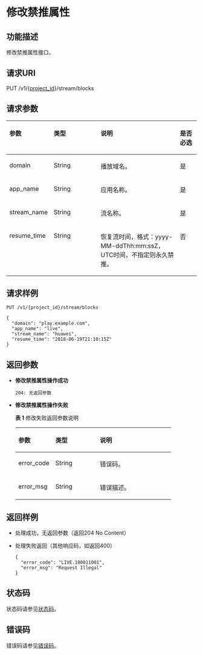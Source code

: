 # 修改禁推属性<a name="topic_updateStreamForbidden"></a>

## 功能描述<a name="section1152039165150255"></a>

修改禁推属性接口。

## 请求URI<a name="section703670669150255"></a>

PUT /v1/\{[project\_id](获取项目ID.md)\}/stream/blocks

## 请求参数<a name="section796937504150255"></a>

<a name="table1343448676150255"></a>
<table><thead align="left"><tr id="row128543993150255"><th class="cellrowborder" valign="top" width="21.279999999999998%" id="mcps1.1.5.1.1"><p id="p1113063633150255"><a name="p1113063633150255"></a><a name="p1113063633150255"></a>参数</p>
</th>
<th class="cellrowborder" valign="top" width="25.53%" id="mcps1.1.5.1.2"><p id="p78467374150255"><a name="p78467374150255"></a><a name="p78467374150255"></a>类型</p>
</th>
<th class="cellrowborder" valign="top" width="42.559999999999995%" id="mcps1.1.5.1.3"><p id="p887057147150255"><a name="p887057147150255"></a><a name="p887057147150255"></a>说明</p>
</th>
<th class="cellrowborder" valign="top" width="10.63%" id="mcps1.1.5.1.4"><p id="p286983767150255"><a name="p286983767150255"></a><a name="p286983767150255"></a>是否必选</p>
</th>
</tr>
</thead>
<tbody><tr id="row1565041724150255"><td class="cellrowborder" valign="top" width="21.279999999999998%" headers="mcps1.1.5.1.1 "><p id="p1560635754150255"><a name="p1560635754150255"></a><a name="p1560635754150255"></a>domain</p>
</td>
<td class="cellrowborder" valign="top" width="25.53%" headers="mcps1.1.5.1.2 "><p id="p1903122710228"><a name="p1903122710228"></a><a name="p1903122710228"></a><span id="ph664331919235"><a name="ph664331919235"></a><a name="ph664331919235"></a>String</span></p>
</td>
<td class="cellrowborder" valign="top" width="42.559999999999995%" headers="mcps1.1.5.1.3 "><p id="p1826146590150255"><a name="p1826146590150255"></a><a name="p1826146590150255"></a>播放域名。</p>
</td>
<td class="cellrowborder" valign="top" width="10.63%" headers="mcps1.1.5.1.4 "><p id="p992603043150255"><a name="p992603043150255"></a><a name="p992603043150255"></a>是</p>
</td>
</tr>
<tr id="row1675887931150255"><td class="cellrowborder" valign="top" width="21.279999999999998%" headers="mcps1.1.5.1.1 "><p id="p1330510442150255"><a name="p1330510442150255"></a><a name="p1330510442150255"></a>app_name</p>
</td>
<td class="cellrowborder" valign="top" width="25.53%" headers="mcps1.1.5.1.2 "><p id="p6907102715221"><a name="p6907102715221"></a><a name="p6907102715221"></a><span id="ph964411932313"><a name="ph964411932313"></a><a name="ph964411932313"></a>String</span></p>
</td>
<td class="cellrowborder" valign="top" width="42.559999999999995%" headers="mcps1.1.5.1.3 "><p id="p1487316810512"><a name="p1487316810512"></a><a name="p1487316810512"></a>应用名称。</p>
</td>
<td class="cellrowborder" valign="top" width="10.63%" headers="mcps1.1.5.1.4 "><p id="p1679698748150255"><a name="p1679698748150255"></a><a name="p1679698748150255"></a>是</p>
</td>
</tr>
<tr id="row126198126150255"><td class="cellrowborder" valign="top" width="21.279999999999998%" headers="mcps1.1.5.1.1 "><p id="p777072540150255"><a name="p777072540150255"></a><a name="p777072540150255"></a>stream_name</p>
</td>
<td class="cellrowborder" valign="top" width="25.53%" headers="mcps1.1.5.1.2 "><p id="p19909192710224"><a name="p19909192710224"></a><a name="p19909192710224"></a><span id="ph5644191982310"><a name="ph5644191982310"></a><a name="ph5644191982310"></a>String</span></p>
</td>
<td class="cellrowborder" valign="top" width="42.559999999999995%" headers="mcps1.1.5.1.3 "><p id="p163858243150255"><a name="p163858243150255"></a><a name="p163858243150255"></a>流名称。</p>
</td>
<td class="cellrowborder" valign="top" width="10.63%" headers="mcps1.1.5.1.4 "><p id="p1203515347150255"><a name="p1203515347150255"></a><a name="p1203515347150255"></a>是</p>
</td>
</tr>
<tr id="row1590716741150255"><td class="cellrowborder" valign="top" width="21.279999999999998%" headers="mcps1.1.5.1.1 "><p id="p1446213942150255"><a name="p1446213942150255"></a><a name="p1446213942150255"></a>resume_time</p>
</td>
<td class="cellrowborder" valign="top" width="25.53%" headers="mcps1.1.5.1.2 "><p id="p1491252712213"><a name="p1491252712213"></a><a name="p1491252712213"></a><span id="ph564411196238"><a name="ph564411196238"></a><a name="ph564411196238"></a>String</span></p>
</td>
<td class="cellrowborder" valign="top" width="42.559999999999995%" headers="mcps1.1.5.1.3 "><p id="p2140311155150255"><a name="p2140311155150255"></a><a name="p2140311155150255"></a>恢复流时间，格式：yyyy-MM-ddThh:mm:ssZ，UTC时间，不指定则永久禁推。</p>
</td>
<td class="cellrowborder" valign="top" width="10.63%" headers="mcps1.1.5.1.4 "><p id="p2121145324150255"><a name="p2121145324150255"></a><a name="p2121145324150255"></a>否</p>
</td>
</tr>
</tbody>
</table>

## 请求样例<a name="section535109368150255"></a>

```
PUT /v1/{project_id}/stream/blocks

{
  "domain": "play.example.com",
  "app_name": "live",
  "stream_name": "huawei",
  "resume_time": "2018-06-19T21:10:15Z"
}

```

## 返回参数<a name="section1290433861150255"></a>

-   **修改禁推属性操作成功**

    ```
    204: 无返回参数
    ```


-   **修改禁推属性操作失败**

    **表 1**  修改失败返回参数说明

    <a name="table1195634138150255"></a>
    <table><thead align="left"><tr id="row1227215154150255"><th class="cellrowborder" valign="top" width="23.810000000000002%" id="mcps1.2.4.1.1"><p id="p2003462944150255"><a name="p2003462944150255"></a><a name="p2003462944150255"></a>参数</p>
    </th>
    <th class="cellrowborder" valign="top" width="28.57%" id="mcps1.2.4.1.2"><p id="p659126751150255"><a name="p659126751150255"></a><a name="p659126751150255"></a>类型</p>
    </th>
    <th class="cellrowborder" valign="top" width="47.620000000000005%" id="mcps1.2.4.1.3"><p id="p121806216150255"><a name="p121806216150255"></a><a name="p121806216150255"></a>说明</p>
    </th>
    </tr>
    </thead>
    <tbody><tr id="row1583464340150255"><td class="cellrowborder" valign="top" width="23.810000000000002%" headers="mcps1.2.4.1.1 "><p id="p1905201448150255"><a name="p1905201448150255"></a><a name="p1905201448150255"></a>error_code</p>
    </td>
    <td class="cellrowborder" valign="top" width="28.57%" headers="mcps1.2.4.1.2 "><p id="p743383042210"><a name="p743383042210"></a><a name="p743383042210"></a><span id="ph1426118235239"><a name="ph1426118235239"></a><a name="ph1426118235239"></a>String</span></p>
    </td>
    <td class="cellrowborder" valign="top" width="47.620000000000005%" headers="mcps1.2.4.1.3 "><p id="p1815009230150255"><a name="p1815009230150255"></a><a name="p1815009230150255"></a>错误码。</p>
    </td>
    </tr>
    <tr id="row80177571150255"><td class="cellrowborder" valign="top" width="23.810000000000002%" headers="mcps1.2.4.1.1 "><p id="p747392319150255"><a name="p747392319150255"></a><a name="p747392319150255"></a>error_msg</p>
    </td>
    <td class="cellrowborder" valign="top" width="28.57%" headers="mcps1.2.4.1.2 "><p id="p1843683019224"><a name="p1843683019224"></a><a name="p1843683019224"></a><span id="ph1226122312231"><a name="ph1226122312231"></a><a name="ph1226122312231"></a>String</span></p>
    </td>
    <td class="cellrowborder" valign="top" width="47.620000000000005%" headers="mcps1.2.4.1.3 "><p id="p77533910150255"><a name="p77533910150255"></a><a name="p77533910150255"></a>错误描述。</p>
    </td>
    </tr>
    </tbody>
    </table>


## 返回样例<a name="section1846500335150255"></a>

-   处理成功，无返回参数（返回204 No Content）
-   处理失败返回（其他响应码，如返回400）

    ```
    {
      "error_code": "LIVE.100011001",
      "error_msg": "Request Illegal"
    }
    
    ```


## 状态码<a name="section3507628544"></a>

状态码请参见[状态码](状态码.md)。

## 错误码<a name="section456914229249"></a>

错误码请参见[错误码](https://apierrorcenter.developer.huaweicloud.com/apierrorcenter/errorcode?product=Live&locale=zh-cn)。

